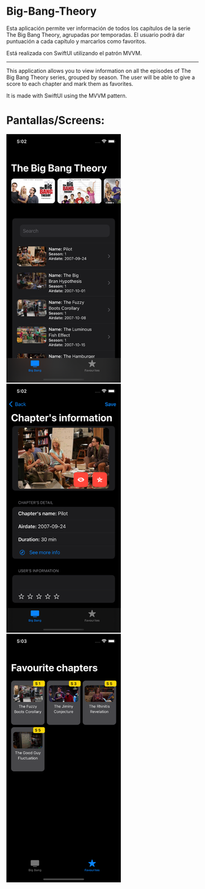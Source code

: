 # Big-Bang-Theory

Esta aplicación permite ver información de todos los capítulos de la serie The Big Bang Theory, agrupadas por temporadas. El usuario podrá dar puntuación a cada capítulo y marcarlos como favoritos.

Está realizada con SwiftUI utilizando el patrón MVVM.

----------------------------------------------------

This application allows you to view information on all the episodes of The Big Bang Theory series, grouped by season. The user will be able to give a score to each chapter and mark them as favorites.

It is made with SwiftUI using the MVVM pattern.


# Pantallas/Screens:

<img src="https://github.com/EMLCoding/Big-Bang-Theory/blob/master/AppImages/main_screen.png" width="300"/>

<img src="https://github.com/EMLCoding/Big-Bang-Theory/blob/master/AppImages/detail_screen.png" width="300"/>

<img src="https://github.com/EMLCoding/Big-Bang-Theory/blob/master/AppImages/fav_screen.png" width="300"/>
